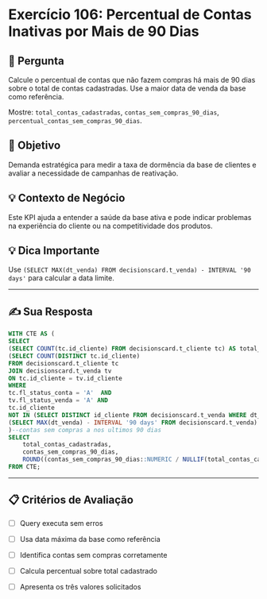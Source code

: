 # Exercício 106: Percentual de Contas Inativas por Mais de 90 Dias

## 📝 Pergunta

Calcule o percentual de contas que não fazem compras há mais de 90 dias sobre o total de contas cadastradas. Use a maior data de venda da base como referência.

Mostre: `total_contas_cadastradas`, `contas_sem_compras_90_dias`, `percentual_contas_sem_compras_90_dias`.

## 🎯 Objetivo

Demanda estratégica para medir a taxa de dormência da base de clientes e avaliar a necessidade de campanhas de reativação.

## 💡 Contexto de Negócio

Este KPI ajuda a entender a saúde da base ativa e pode indicar problemas na experiência do cliente ou na competitividade dos produtos.

## 💡 Dica Importante

Use `(SELECT MAX(dt_venda) FROM decisionscard.t_venda) - INTERVAL '90 days'` para calcular a data limite.

---

## ✍️ Sua Resposta

```sql
WITH CTE AS (
SELECT 
(SELECT COUNT(tc.id_cliente) FROM decisionscard.t_cliente tc) AS total_contas_cadastradas, --total de contas
(SELECT COUNT(DISTINCT tc.id_cliente)
FROM decisionscard.t_cliente tc 
JOIN decisionscard.t_venda tv
ON tc.id_cliente = tv.id_cliente 
WHERE 
tc.fl_status_conta = 'A'  AND 
tv.fl_status_venda = 'A' AND 
tc.id_cliente
NOT IN (SELECT DISTINCT id_cliente FROM decisionscard.t_venda WHERE dt_venda BETWEEN 
(SELECT MAX(dt_venda) - INTERVAL '90 days' FROM decisionscard.t_venda) AND (SELECT MAX(dt_venda) FROM decisionscard.t_venda) )) AS contas_sem_compras_90_dias
)--contas sem compras a nos ultimos 90 dias
SELECT 
	total_contas_cadastradas,
	contas_sem_compras_90_dias,
	ROUND((contas_sem_compras_90_dias::NUMERIC / NULLIF(total_contas_cadastradas, 0)) * 100, 2) AS percentual_contas_sem_compras_90_dias --percentual de contas sem compras nos ultimos 90 dias
FROM CTE;
```

---

## 📋 Critérios de Avaliação

- [ ] Query executa sem erros
- [ ] Usa data máxima da base como referência
- [ ] Identifica contas sem compras corretamente
- [ ] Calcula percentual sobre total cadastrado
- [ ] Apresenta os três valores solicitados

